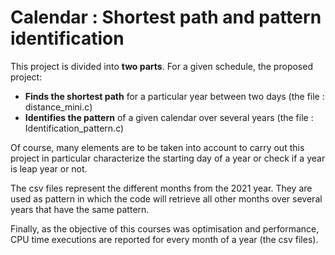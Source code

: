 # Calendar : Shortest path and pattern identification

This project is divided into **two parts**. For a given schedule, the proposed project:
  - **Finds the shortest path** for a particular year between two days (the file : distance_mini.c)
  - **Identifies the pattern** of a given calendar over several years (the file : Identification_pattern.c)

Of course, many elements are to be taken into account to carry out this project in particular characterize the starting day of a year or check if a year is leap year or not.

The csv files represent the different months from the 2021 year. They are used as pattern in which the code will retrieve all other months over several years that have the same pattern. 

Finally, as the objective of this courses was optimisation and performance, CPU time executions are reported for every month of a year (the csv files).

